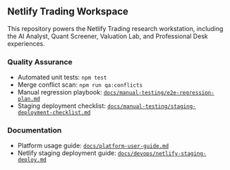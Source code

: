 ## Netlify Trading Workspace

This repository powers the Netlify Trading research workstation, including the
AI Analyst, Quant Screener, Valuation Lab, and Professional Desk experiences.

### Quality Assurance

- Automated unit tests: `npm test`
- Merge conflict scan: `npm run qa:conflicts`
- Manual regression playbook: [`docs/manual-testing/e2e-regression-plan.md`](docs/manual-testing/e2e-regression-plan.md)
- Staging deployment checklist: [`docs/manual-testing/staging-deployment-checklist.md`](docs/manual-testing/staging-deployment-checklist.md)

### Documentation

- Platform usage guide: [`docs/platform-user-guide.md`](docs/platform-user-guide.md)
- Netlify staging deployment guide: [`docs/devops/netlify-staging-deploy.md`](docs/devops/netlify-staging-deploy.md)
